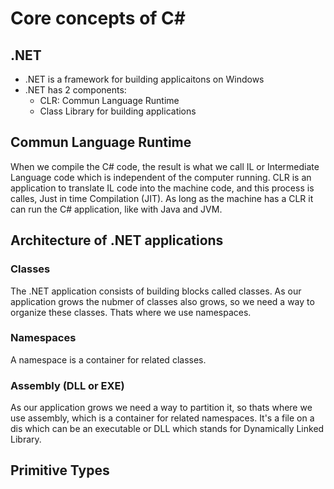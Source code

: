 # Core concepts of C#

## .NET
- .NET is a framework for building applicaitons on Windows
- .NET has 2 components:
	- CLR: Commun Language Runtime
	- Class Library for building applications

## Commun Language Runtime

When we compile the C# code, the result is what we call IL or Intermediate Language code which is independent of the computer running. CLR is an application to translate IL code into the machine code, and this process is calles, Just in time Compilation (JIT). As long as the machine has a CLR it can run the C# application, like with Java and JVM.

## Architecture of .NET applications

### Classes
The .NET application consists of building blocks called classes. As our application grows the nubmer of classes also grows, so we need a way to organize these classes. Thats where we use namespaces.

### Namespaces
A namespace is a container for related classes.

### Assembly (DLL or EXE)
As our application grows we need a  way to partition it, so thats where we use assembly, which is a container for related namespaces.
It's a file on a dis which can be an executable or DLL which stands for Dynamically Linked Library.

## Primitive Types

